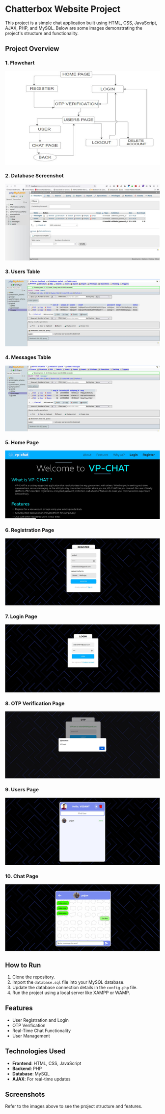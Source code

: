 # Chatterbox Website Project

This project is a simple chat application built using HTML, CSS, JavaScript, AJAX, PHP, and MySQL. Below are some images demonstrating the project's structure and functionality.

## Project Overview

### 1. Flowchart
![Flowchart](https://github.com/VedantCode04/vpchat/blob/main/screenshots/1.png)

### 2. Database Screenshot
![Database Screenshot](https://github.com/VedantCode04/vpchat/blob/main/screenshots/2.png)

### 3. Users Table
![Users Table](https://github.com/VedantCode04/vpchat/blob/main/screenshots/3.png)

### 4. Messages Table
![Messages Table](https://github.com/VedantCode04/vpchat/blob/main/screenshots/4.png)

### 5. Home Page
![Home Page](https://github.com/VedantCode04/vpchat/blob/main/screenshots/5.png)

### 6. Registration Page
![Registration Page](https://github.com/VedantCode04/vpchat/blob/main/screenshots/6.png)

### 7. Login Page
![Login Page](https://github.com/VedantCode04/vpchat/blob/main/screenshots/7.png)

### 8. OTP Verification Page
![OTP Verification Page](https://github.com/VedantCode04/vpchat/blob/main/screenshots/8.png)

### 9. Users Page
![Users Page](https://github.com/VedantCode04/vpchat/blob/main/screenshots/9.png)

### 10. Chat Page
![Chat Page](https://github.com/VedantCode04/vpchat/blob/main/screenshots/10.png)

## How to Run

1. Clone the repository.
2. Import the `database.sql` file into your MySQL database.
3. Update the database connection details in the `config.php` file.
4. Run the project using a local server like XAMPP or WAMP.

## Features

- User Registration and Login
- OTP Verification
- Real-Time Chat Functionality
- User Management

## Technologies Used

- **Frontend**: HTML, CSS, JavaScript
- **Backend**: PHP
- **Database**: MySQL
- **AJAX**: For real-time updates

## Screenshots

Refer to the images above to see the project structure and features.
